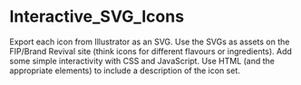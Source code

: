 # Interactive_SVG_Icons
Export each icon from Illustrator as an SVG. Use the SVGs as assets on the FIP/Brand Revival site (think icons for different flavours or ingredients). Add some simple interactivity with CSS and JavaScript. Use HTML (and the appropriate elements) to include a description of the icon set.
